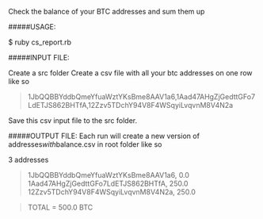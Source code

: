 Check the balance of your BTC addresses and sum them up

#####USAGE:

$ ruby cs_report.rb

#####INPUT FILE:

Create a src folder
Create a csv file with all your btc addresses on one row like so
 >1JbQQBBYddbQmeYfuaWztYKsBme8AAV1a6,1Aad47AHgZjGedttGFo7LdETJS862BHTfA,12Zzv5TDchY94V8F4WSqyiLvqvnM8V4N2a

Save this csv input file to the src folder.

#####OUTPUT FILE:
Each run will create a new version of addresses<em>with</em>balance.csv in root folder like so

3 addresses 
> 1JbQQBBYddbQmeYfuaWztYKsBme8AAV1a6, 0.0 
>1Aad47AHgZjGedttGFo7LdETJS862BHTfA, 250.0 
>12Zzv5TDchY94V8F4WSqyiLvqvnM8V4N2a, 250.0

>TOTAL = 500.0 BTC
